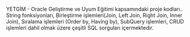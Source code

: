 YETGİM - Oracle Geliştirme ve Uyum Eğitimi kapsamındaki proje kodları..
String fonksiyonları, Birleştirme işlemleri(Join, Left Join, Right Join, Inner Join), Sıralama işlemleri (Order by, Having by), SubQuery işlemleri, CRUD işlemleri dahil olmak üzere çeşitli SQL sorguları içermektedir.

